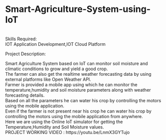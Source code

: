 # Smart-Agriculture-System-using-IoT
<br/> Skills Required:
<br/> IOT Application Development,IOT Cloud Platform

Project Description:
<br/>
<p>Smart Agriculture System based on IoT can monitor soil moisture and climatic conditions to grow and yield a good crop.
<br/>The farmer can also get the realtime weather forecasting data by using external platforms like Open Weather API.
<br/>Farmer is provided a mobile app using which he can monitor the temperature,humidity and soil moisture parameters along with weather forecasting details.
<br/>Based on all the parameters he can water his crop by controlling the motors using the mobile application.
<br/>Even if the farmer is not present near his crop he can water his crop by controlling the motors using the mobile application from anywhere.
<br/>Here we are using the Online IoT simulator for getting the Temperature,Humidity and Soil Moisture values.
<br/>PROJECT WORKING VIDEO : https://youtu.be/LnmX3GYTujo
  </p>
